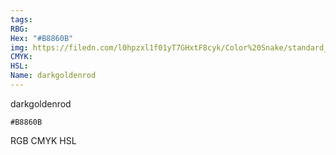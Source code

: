 ```yaml
---
tags:
RBG:
Hex: "#B8860B"
img: https://filedn.com/l0hpzxl1f01yT7GHxtF8cyk/Color%20Snake/standard_csv_to_svg/%23/#B8860B.svg
CMYK:
HSL:
Name: darkgoldenrod
---
```

darkgoldenrod
```palette
#B8860B
```
RGB
CMYK
HSL